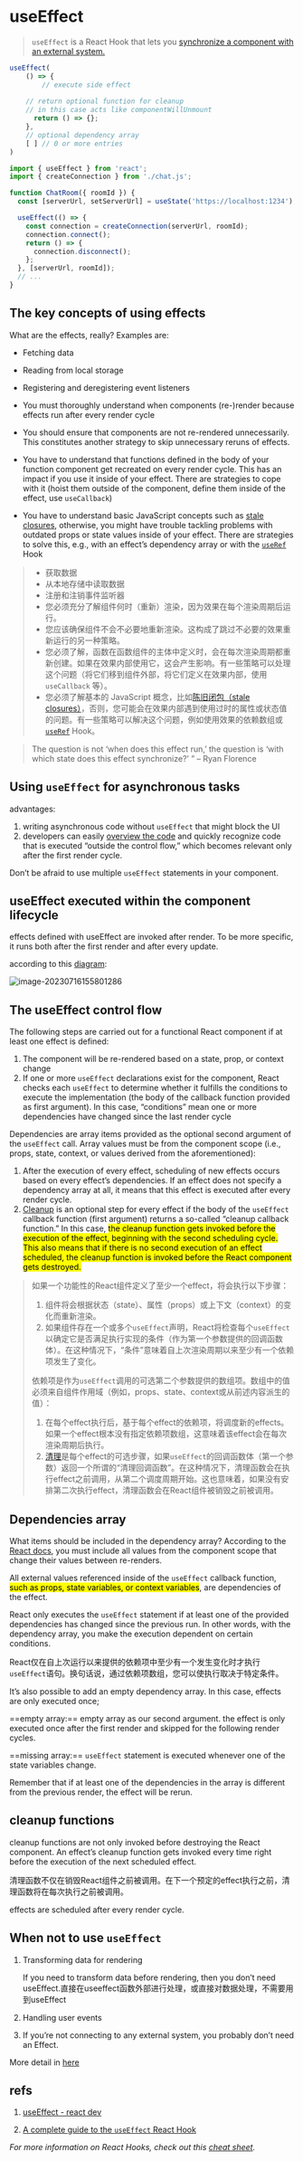 # useEffect

> `useEffect` is a React Hook that lets you [synchronize a component with an external system.](https://react.dev/learn/synchronizing-with-effects)

```js
useEffect(
    () => {
        // execute side effect
      
    // return optional function for cleanup
    // in this case acts like componentWillUnmount
      return () => {};
    },
    // optional dependency array
    [ ] // 0 or more entries 
)
```

```jsx
import { useEffect } from 'react';
import { createConnection } from './chat.js';

function ChatRoom({ roomId }) {
  const [serverUrl, setServerUrl] = useState('https://localhost:1234');

  useEffect(() => {
    const connection = createConnection(serverUrl, roomId);
    connection.connect();
    return () => {
      connection.disconnect();
    };
  }, [serverUrl, roomId]);
  // ...
}
```

## The key concepts of using effects

What are the effects, really? Examples are:

- Fetching data
- Reading from local storage
- Registering and deregistering event listeners

- You must thoroughly understand when components (re-)render because effects run after every render cycle
- You should ensure that components are not re-rendered unnecessarily. This constitutes another strategy to skip unnecessary reruns of effects.
- You have to understand that functions defined in the body of your function component get recreated on every render cycle. This has an impact if you use it inside of your effect. There are strategies to cope with it (hoist them outside of the component, define them inside of the effect, use `useCallback`)
- You have to understand basic JavaScript concepts such as [stale closures](https://dmitripavlutin.com/react-hooks-stale-closures/), otherwise, you might have trouble tackling problems with outdated props or state values inside of your effect. There are strategies to solve this, e.g., with an effect’s dependency array or with the [`useRef`](https://blog.logrocket.com/react-reference-guide-hooks-api/#useref) Hook

> - 获取数据
> - 从本地存储中读取数据
> - 注册和注销事件监听器
> - 您必须充分了解组件何时（重新）渲染，因为效果在每个渲染周期后运行。
> - 您应该确保组件不会不必要地重新渲染。这构成了跳过不必要的效果重新运行的另一种策略。
> - 您必须了解，函数在函数组件的主体中定义时，会在每次渲染周期都重新创建。如果在效果内部使用它，这会产生影响。有一些策略可以处理这个问题（将它们移到组件外部，将它们定义在效果内部，使用 `useCallback` 等）。
> - 您必须了解基本的 JavaScript 概念，比如[陈旧闭包（stale closures）](https://dmitripavlutin.com/react-hooks-stale-closures/)，否则，您可能会在效果内部遇到使用过时的属性或状态值的问题。有一些策略可以解决这个问题，例如使用效果的依赖数组或 [`useRef`](https://blog.logrocket.com/react-reference-guide-hooks-api/#useref) Hook。

> The question is not ‘when does this effect run,’ the question is ‘with which state does this effect synchronize?’ ”
> – Ryan Florence

## Using `useEffect` for asynchronous tasks

advantages:

1. writing asynchronous code without `useEffect` that might block the UI
2.  developers can easily [overview the code](https://medium.com/better-programming/understanding-the-useeffect-dependency-array-2913da504c44) and quickly recognize code that is executed “outside the control flow,” which becomes relevant only after the first render cycle.

Don’t be afraid to use multiple `useEffect` statements in your component.

## useEffect executed within the component lifecycle

effects defined with useEffect are invoked after render. To be more specific, it runs both after the first render and after every update.

according to this [diagram](https://wavez.github.io/react-hooks-lifecycle/): 

![image-20230716155801286](https://raw.githubusercontent.com/linhaishe/blogImageBackup/main/hooks/image-20230716155801286.png)

## The useEffect control flow

 The following steps are carried out for a functional React component if at least one effect is defined:

1. The component will be re-rendered based on a state, prop, or context change
2. If one or more `useEffect` declarations exist for the component, React checks each `useEffect` to determine whether it fulfills the conditions to execute the implementation (the body of the callback function provided as first argument). In this case, “conditions” mean one or more dependencies have changed since the last render cycle

Dependencies are array items provided as the optional second argument of the `useEffect` call. Array values must be from the component scope (i.e., props, state, context, or values derived from the aforementioned):

1. After the execution of every effect, scheduling of new effects occurs based on every effect’s dependencies. If an effect does not specify a dependency array at all, it means that this effect is executed after every render cycle.
2. [Cleanup](https://blog.logrocket.com/understanding-react-useeffect-cleanup-function/) is an optional step for every effect if the body of the `useEffect` callback function (first argument) returns a so-called “cleanup callback function.” In this case, <mark>the cleanup function gets invoked before the execution of the effect, beginning with the second scheduling cycle. This also means that if there is no second execution of an effect scheduled, the cleanup function is invoked before the React component gets destroyed.</mark>

> 如果一个功能性的React组件定义了至少一个effect，将会执行以下步骤：
>
> 1. 组件将会根据状态（state）、属性（props）或上下文（context）的变化而重新渲染。
> 2. 如果组件存在一个或多个`useEffect`声明，React将检查每个`useEffect`以确定它是否满足执行实现的条件（作为第一个参数提供的回调函数体）。在这种情况下，“条件”意味着自上次渲染周期以来至少有一个依赖项发生了变化。
>
> 依赖项是作为`useEffect`调用的可选第二个参数提供的数组项。数组中的值必须来自组件作用域（例如，props、state、context或从前述内容派生的值）：
>
> 1. 在每个effect执行后，基于每个effect的依赖项，将调度新的effects。如果一个effect根本没有指定依赖项数组，这意味着该effect会在每次渲染周期后执行。
> 2. [清理](https://blog.logrocket.com/understanding-react-useeffect-cleanup-function/)是每个effect的可选步骤，如果`useEffect`的回调函数体（第一个参数）返回一个所谓的“清理回调函数”。在这种情况下，清理函数会在执行effect之前调用，从第二个调度周期开始。这也意味着，如果没有安排第二次执行effect，清理函数会在React组件被销毁之前被调用。

## Dependencies array

What items should be included in the dependency array? According to the [React docs](https://reactjs.org/docs/hooks-effect.html#tip-optimizing-performance-by-skipping-effects), you must include all values from the component scope that change their values between re-renders.

All external values referenced inside of the `useEffect` callback function, <mark>such as props, state variables, or context variables</mark>, are dependencies of the effect.

React only executes the `useEffect` statement if at least one of the provided dependencies has changed since the previous run. In other words, with the dependency array, you make the execution dependent on certain conditions.

React仅在自上次运行以来提供的依赖项中至少有一个发生变化时才执行`useEffect`语句。换句话说，通过依赖项数组，您可以使执行取决于特定条件。

It’s also possible to add an empty dependency array. In this case, effects are only executed once; 

==empty array:== empty array as our second argument. the effect is only executed once after the first render and skipped for the following render cycles.

==missing array:==  `useEffect` statement is executed whenever one of the state variables change.

Remember that if at least one of the dependencies in the array is different from the previous render, the effect will be rerun.

## cleanup functions 

cleanup functions are not only invoked before destroying the React component. An effect’s cleanup function gets invoked every time right before the execution of the next scheduled effect.

清理函数不仅在销毁React组件之前被调用。在下一个预定的effect执行之前，清理函数将在每次执行之前被调用。

effects are scheduled after every render cycle.

## When not to use `useEffect`

1. Transforming data for rendering

   If you need to transform data before rendering, then you don’t need useEffect.直接在useeffect函数外部进行处理，或直接对数据处理，不需要用到useEffect

2. Handling user events

3. If you’re not connecting to any external system, you probably don’t need an Effect.

More detail in [here](https://blog.logrocket.com/useeffect-hook-complete-guide/#when-not-use-useeffect)

## refs

1. [useEffect - react dev](https://react.dev/reference/react/useEffect)

2. [A complete guide to the `useEffect` React Hook](https://blog.logrocket.com/useeffect-hook-complete-guide/)

*For more information on React Hooks, check out this [cheat sheet](https://blog.logrocket.com/react-hooks-cheat-sheet-unlock-solutions-to-common-problems-af4caf699e70/).*